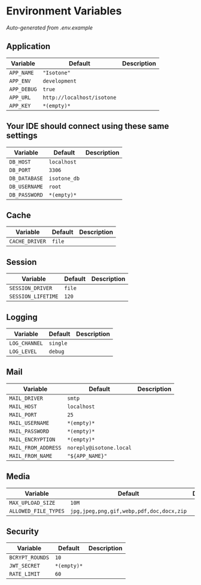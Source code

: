 # Environment Variables

*Auto-generated from .env.example*

## Application

| Variable | Default | Description |
|----------|---------|-------------|
| `APP_NAME` | `"Isotone"` | |
| `APP_ENV` | `development` | |
| `APP_DEBUG` | `true` | |
| `APP_URL` | `http://localhost/isotone` | |
| `APP_KEY` | `*(empty)*` | |

## Your IDE should connect using these same settings

| Variable | Default | Description |
|----------|---------|-------------|
| `DB_HOST` | `localhost` | |
| `DB_PORT` | `3306` | |
| `DB_DATABASE` | `isotone_db` | |
| `DB_USERNAME` | `root` | |
| `DB_PASSWORD` | `*(empty)*` | |

## Cache

| Variable | Default | Description |
|----------|---------|-------------|
| `CACHE_DRIVER` | `file` | |

## Session

| Variable | Default | Description |
|----------|---------|-------------|
| `SESSION_DRIVER` | `file` | |
| `SESSION_LIFETIME` | `120` | |

## Logging

| Variable | Default | Description |
|----------|---------|-------------|
| `LOG_CHANNEL` | `single` | |
| `LOG_LEVEL` | `debug` | |

## Mail

| Variable | Default | Description |
|----------|---------|-------------|
| `MAIL_DRIVER` | `smtp` | |
| `MAIL_HOST` | `localhost` | |
| `MAIL_PORT` | `25` | |
| `MAIL_USERNAME` | `*(empty)*` | |
| `MAIL_PASSWORD` | `*(empty)*` | |
| `MAIL_ENCRYPTION` | `*(empty)*` | |
| `MAIL_FROM_ADDRESS` | `noreply@isotone.local` | |
| `MAIL_FROM_NAME` | `"${APP_NAME}"` | |

## Media

| Variable | Default | Description |
|----------|---------|-------------|
| `MAX_UPLOAD_SIZE` | `10M` | |
| `ALLOWED_FILE_TYPES` | `jpg,jpeg,png,gif,webp,pdf,doc,docx,zip` | |

## Security

| Variable | Default | Description |
|----------|---------|-------------|
| `BCRYPT_ROUNDS` | `10` | |
| `JWT_SECRET` | `*(empty)*` | |
| `RATE_LIMIT` | `60` | |

